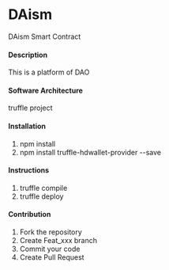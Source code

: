 # DAism
DAism Smart Contract

#### Description
This is a platform of DAO

#### Software Architecture
truffle project

#### Installation

1.  npm install
2.  npm install truffle-hdwallet-provider --save

#### Instructions

1.  truffle compile
2.  truffle deploy

#### Contribution

1.  Fork the repository
2.  Create Feat_xxx branch
3.  Commit your code
4.  Create Pull Request
